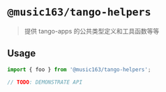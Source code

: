 # `@music163/tango-helpers`

> 提供 tango-apps 的公共类型定义和工具函数等等

## Usage

```ts
import { foo } from '@music163/tango-helpers';

// TODO: DEMONSTRATE API
```
